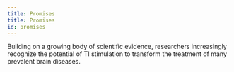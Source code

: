 ```yaml
---
title: Promises
title: Promises
id: promises
---
```

Building on a growing body of scientific evidence, researchers increasingly recognize the potential of TI stimulation to transform the treatment of many prevalent brain diseases. 
